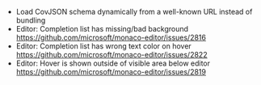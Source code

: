 - Load CovJSON schema dynamically from a well-known URL instead of bundling
- Editor: Completion list has missing/bad background https://github.com/microsoft/monaco-editor/issues/2816
- Editor: Completion list has wrong text color on hover https://github.com/microsoft/monaco-editor/issues/2822
- Editor: Hover is shown outside of visible area below editor https://github.com/microsoft/monaco-editor/issues/2819
